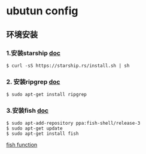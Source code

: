 # ubutun config

## 环境安装

### 1.安装starship [doc](https://starship.rs/)
```shell
$ curl -sS https://starship.rs/install.sh | sh 
```

### 2. 安装ripgrep [doc](https://github.com/BurntSushi/ripgrep)
```shell
$ sudo apt-get install ripgrep
```
### 3.安装fish [doc](https://fishshell.com/)
```shell
$ sudo apt-add-repository ppa:fish-shell/release-3
$ sudo apt-get update
$ sudo apt-get install fish

```

[fish function](https://github.com/razzius/fish-functions)
